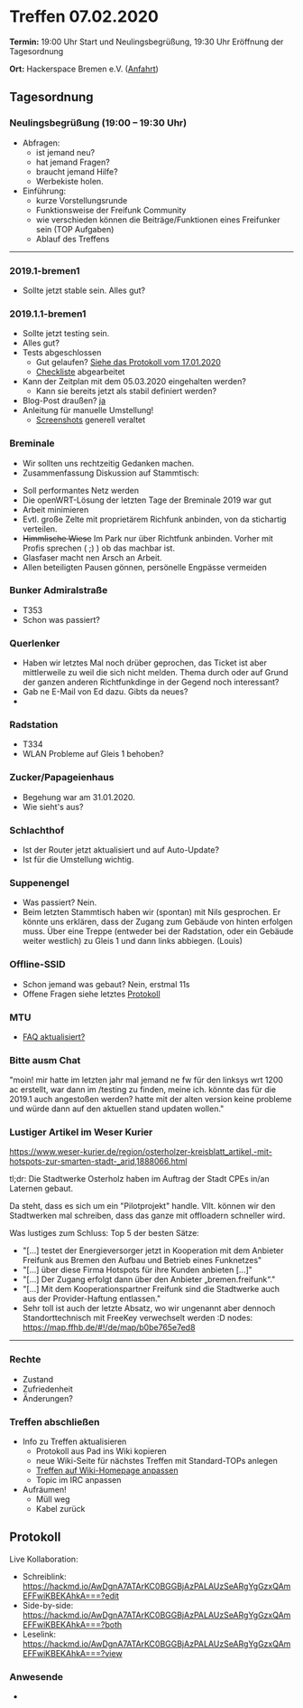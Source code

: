 # Treffen 07.02.2020

**Termin:** 19:00 Uhr Start und Neulingsbegrüßung, 19:30 Uhr Eröffnung der Tagesordnung

**Ort:** Hackerspace Bremen e.V. ([Anfahrt](https://www.hackerspace-bremen.de/anfahrt/))

## Tagesordnung
### Neulingsbegrüßung (19:00 – 19:30 Uhr)

- Abfragen:
    - ist jemand neu?
    - hat jemand Fragen?
    - braucht jemand Hilfe?
    - Werbekiste holen.
- Einführung:
    - kurze Vorstellungsrunde
    - Funktionsweise der Freifunk Community
    - wie verschieden können die Beiträge/Funktionen eines Freifunker sein (TOP Aufgaben)
    - Ablauf des Treffens

---
### 2019.1-bremen1
* Sollte jetzt stable sein. Alles gut?

### 2019.1.1-bremen1
* Sollte jetzt testing sein.
* Alles gut?
* Tests abgeschlossen
  * Gut gelaufen? [Siehe das Protokoll vom 17.01.2020](https://wiki.bremen.freifunk.net/Treffen/2020_01_17#protokoll_firmware_2019-1-1-domain-switching)
  * [Checkliste](https://github.com/FreifunkBremen/gluon-site-ffhb/issues/36) abgearbeitet
* Kann der Zeitplan mit dem 05.03.2020 eingehalten werden?
  * Kann sie bereits jetzt als stabil definiert werden?
* Blog-Post draußen? [ja](https://bremen.freifunk.net/blog/2020/01/23/wechsel-von-ibss-zu-11s.html)
* Anleitung für manuelle Umstellung!
  * [Screenshots](https://bremen.freifunk.net/anleitungen.html) generell veraltet

### Breminale
* Wir sollten uns rechtzeitig Gedanken machen.
* Zusammenfassung Diskussion auf Stammtisch:
 - Soll performantes Netz werden
 - Die openWRT-Lösung der letzten Tage der Breminale 2019 war gut
 - Arbeit minimieren
 - Evtl. große Zelte mit proprietärem Richfunk anbinden, von da stichartig verteilen.
 - ~~Himmlische Wiese~~ Im Park nur über Richtfunk anbinden. Vorher mit Profis sprechen ( ;) ) ob das machbar ist. 
 - Glasfaser macht nen Arsch an Arbeit.
 - Allen beteiligten Pausen gönnen, persönelle Engpässe vermeiden

### Bunker Admiralstraße
* T353
* Schon was passiert?

### Querlenker
* Haben wir letztes Mal noch drüber geprochen, das Ticket ist aber mittlerweile zu weil die sich nicht melden. Thema durch oder auf Grund der ganzen anderen Richtfunkdinge in der Gegend noch interessant?
* Gab ne E-Mail von Ed dazu. Gibts da neues?
* 
### Radstation
* T334
* WLAN Probleme auf Gleis 1 behoben?

### Zucker/Papageienhaus
* Begehung war am 31.01.2020.
* Wie sieht's aus?

### Schlachthof
* Ist der Router jetzt aktualisiert und auf Auto-Update?
* Ist für die Umstellung wichtig.

### Suppenengel
* Was passiert? Nein.
* Beim letzten Stammtisch haben wir (spontan) mit Nils gesprochen. Er könnte uns erklären, dass der Zugang zum Gebäude von hinten erfolgen muss. Über eine Treppe (entweder bei der Radstation, oder ein Gebäude weiter westlich) zu Gleis 1 und dann links abbiegen. (Louis)

### Offline-SSID
* Schon jemand was gebaut? Nein, erstmal 11s
* Offene Fragen siehe letztes [Protokoll](https://wiki.bremen.freifunk.net/Treffen/2020_01_17#protokoll_offline-ssid)

### MTU
* [FAQ aktualisiert?](https://github.com/FreifunkBremen/bremen.freifunk.net/pull/120/)

### Bitte ausm Chat
"moin! mir hatte im letzten jahr mal jemand ne fw für den linksys wrt 1200 ac erstellt, war dann im /testing zu finden, meine ich. könnte das für die 2019.1 auch angestoßen werden? hatte mit der alten version keine probleme und würde dann auf den aktuellen stand updaten wollen."

### Lustiger Artikel im Weser Kurier
https://www.weser-kurier.de/region/osterholzer-kreisblatt_artikel,-mit-hotspots-zur-smarten-stadt-_arid,1888066.html

tl;dr:
Die Stadtwerke Osterholz haben im Auftrag der Stadt CPEs in/an Laternen gebaut.

Da steht, dass es sich um ein "Pilotprojekt" handle. Vllt. können wir den Stadtwerken mal schreiben, dass das ganze mit offloadern schneller wird.

Was lustiges zum Schluss:
Top 5 der besten Sätze:
- "[...] testet der Energieversorger jetzt in Kooperation mit dem Anbieter Freifunk aus Bremen den Aufbau und Betrieb eines Funknetzes"
- "[...] über diese Firma Hotspots für ihre Kunden anbieten [...]"
- "[...] Der Zugang erfolgt dann über den Anbieter „bremen.freifunk“."
- "[...] Mit dem Kooperationspartner Freifunk sind die Stadtwerke auch aus der Provider-Haftung entlassen."
- Sehr toll ist auch der letzte Absatz, wo wir ungenannt aber dennoch Standorttechnisch mit FreeKey verwechselt werden :D
nodes: https://map.ffhb.de/#!/de/map/b0be765e7ed8

---
### Rechte

- Zustand
- Zufriedenheit
- Änderungen?

### Treffen abschließen

- Info zu Treffen aktualisieren
  - Protokoll aus Pad ins Wiki kopieren
  - neue Wiki-Seite für nächstes Treffen mit Standard-TOPs anlegen
  - [Treffen auf Wiki-Homepage anpassen](https://wiki.bremen.freifunk.net/Home)
  - Topic im IRC anpassen
- Aufräumen!
  - Müll weg
  - Kabel zurück

## Protokoll

Live Kollaboration:

* Schreiblink: https://hackmd.io/AwDgnA7ATArKC0BGGBjAzPALAUzSeARgYgGzxQAmEFFwiKBEKAhkA===?edit
* Side-by-side: https://hackmd.io/AwDgnA7ATArKC0BGGBjAzPALAUzSeARgYgGzxQAmEFFwiKBEKAhkA===?both
* Leselink: https://hackmd.io/AwDgnA7ATArKC0BGGBjAzPALAUzSeARgYgGzxQAmEFFwiKBEKAhkA===?view

### Anwesende
* 